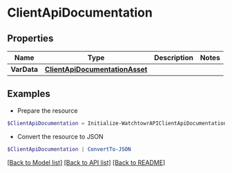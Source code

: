 # ClientApiDocumentation
## Properties

Name | Type | Description | Notes
------------ | ------------- | ------------- | -------------
**VarData** | [**ClientApiDocumentationAsset**](ClientApiDocumentationAsset.md) |  | 

## Examples

- Prepare the resource
```powershell
$ClientApiDocumentation = Initialize-WatchtowrAPIClientApiDocumentation  -VarData null
```

- Convert the resource to JSON
```powershell
$ClientApiDocumentation | ConvertTo-JSON
```

[[Back to Model list]](../README.md#documentation-for-models) [[Back to API list]](../README.md#documentation-for-api-endpoints) [[Back to README]](../README.md)

